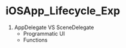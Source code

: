 # iOSApp_Lifecycle_Exp

1. AppDelegate VS SceneDelegate
    - Programmatic UI
    - Functions
    



